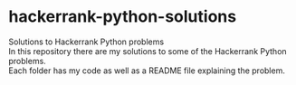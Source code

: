 # hackerrank-python-solutions
Solutions to Hackerrank Python problems  
In this repository there are my solutions to some of the Hackerrank Python problems.  
Each folder has my code as well as a README file explaining the problem.
